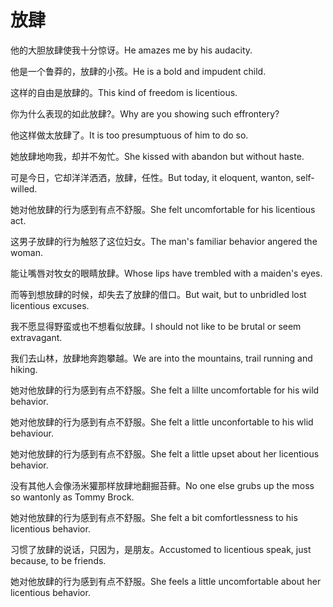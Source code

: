 # 放肆

<p><span class="chinese">他的大胆放肆使我十分惊讶。</span><span class="english">He amazes me by his audacity.</span></p>

<p><span class="chinese">他是一个鲁莽的，放肆的小孩。</span><span class="english">He is a bold and impudent child.</span></p>

<p><span class="chinese">这样的自由是放肆的。</span><span class="english">This kind of freedom is licentious.</span></p>

<p><span class="chinese">你为什么表现的如此放肆?。</span><span class="english">Why are you showing such effrontery?</span></p>

<p><span class="chinese">他这样做太放肆了。</span><span class="english">It is too presumptuous of him to do so.</span></p>

<p><span class="chinese">她放肆地吻我，却并不匆忙。</span><span class="english">She kissed with abandon but without haste.</span></p>

<p><span class="chinese">可是今日，它却洋洋洒洒，放肆，任性。</span><span class="english">But today, it eloquent, wanton, self-willed.</span></p>

<p><span class="chinese">她对他放肆的行为感到有点不舒服。</span><span class="english">She felt uncomfortable for his licentious act.</span></p>

<p><span class="chinese">这男子放肆的行为触怒了这位妇女。</span><span class="english">The man's familiar behavior angered the woman.</span></p>

<p><span class="chinese">能让嘴唇对牧女的眼睛放肆。</span><span class="english">Whose lips have trembled with a maiden's eyes.</span></p>

<p><span class="chinese">而等到想放肆的时候，却失去了放肆的借口。</span><span class="english">But wait, but to unbridled lost licentious excuses.</span></p>

<p><span class="chinese">我不愿显得野蛮或也不想看似放肆。</span><span class="english">I should not like to be brutal or seem extravagant.</span></p>

<p><span class="chinese">我们去山林，放肆地奔跑攀越。</span><span class="english">We are into the mountains, trail running and hiking.</span></p>

<p><span class="chinese">她对他放肆的行为感到有点不舒服。</span><span class="english">She felt a lillte uncomfortable for his wild behavior.</span></p>

<p><span class="chinese">她对他放肆的行为感到有点不舒服。</span><span class="english">She felt a little unconfortable to his wlid behaviour.</span></p>

<p><span class="chinese">她对他放肆的行为感到有点不舒服。</span><span class="english">She felt a little upset about her licentious behavior.</span></p>

<p><span class="chinese">没有其他人会像汤米獾那样放肆地翻掘苔藓。</span><span class="english">No one else grubs up the moss so wantonly as Tommy Brock.</span></p>

<p><span class="chinese">她对他放肆的行为感到有点不舒服。</span><span class="english">She felt a bit comfortlessness to his licentious behavior.</span></p>

<p><span class="chinese">习惯了放肆的说话，只因为，是朋友。</span><span class="english">Accustomed to licentious speak, just because, to be friends.</span></p>

<p><span class="chinese">她对他放肆的行为感到有点不舒服。</span><span class="english">She feels a little uncomfortable about her licentious behavior.</span></p>

